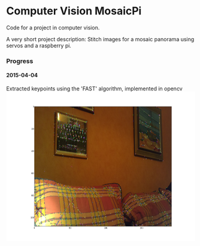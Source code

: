 # Computer Vision MosaicPi
Code for a project in computer vision.

A very short project description: Stitch images for a mosaic panorama using servos and a raspberry pi.

### Progress
#### 2015-04-04
Extracted keypoints using the 'FAST' algorithm, implemented in opencv
<img src="images/sample3.png" height="400" alt="Screenshot"/>
